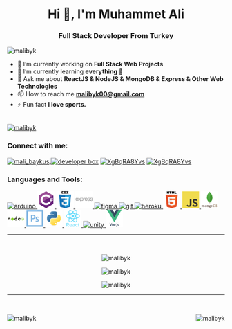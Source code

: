 <h1 align="center">Hi 👋, I'm Muhammet Ali</h1>
<h3 align="center">Full Stack Developer From Turkey</h3>

<p align="left">
  <img
    src="https://komarev.com/ghpvc/?username=malibyk&label=Profile%20views&color=0e75b6&style=flat"
    alt="malibyk"
  />
</p>

- 🔭 I’m currently working on **Full Stack Web Projects**
- 🌱 I’m currently learning **everything 🤣**
- 💬 Ask me about **ReactJS & NodeJS & MongoDB & Express & Other Web Technologies**
- 📫 How to reach me **malibyk00@gmail.com** 
- ⚡ Fun fact **I love sports.**
 <br>
<a href="https://www.youtube.com/channel/UC-xlQoCzQpATClQV5b1Dpiw"> <img
    src="https://img.shields.io/youtube/channel/subscribers/UC-xlQoCzQpATClQV5b1Dpiw?label=Developer%20box&logo=Youtube&style=for-the-badge"
    alt="malibyk"
  /></a>

<h3 align="left">Connect with me:</h3>
<p align="left">
  <a href="https://instagram.com/mali_baykus" target="blank"
    ><img
      align="center"
      src="https://cdn.jsdelivr.net/npm/simple-icons@3.0.1/icons/instagram.svg"
      alt="mali_baykus"
      height="30"
      width="40"/>
       
  </a>
  <a
    href="https://www.youtube.com/channel/UC-xlQoCzQpATClQV5b1Dpiw"
    target="blank"
    ><img
      align="center"
      src="https://cdn.jsdelivr.net/npm/simple-icons@3.0.1/icons/youtube.svg"
      alt="developer box"
      height="30"
      width="40"
  /></a>
  <a href="https://discord.gg/XgBqRA8Yvs" target="blank"
    ><img
      align="center"
      src="https://cdn.jsdelivr.net/npm/simple-icons@3.0.1/icons/discord.svg"
      alt="XgBqRA8Yvs"
      height="30"
      width="40"
  /></a>
  <a
    href="https://www.linkedin.com/in/muhammet-ali-baykuş-24478820b/"
    target="blank"
    ><img
      align="center"
      src="https://cdn.jsdelivr.net/npm/simple-icons@3.0.1/icons/linkedin.svg"
      alt="XgBqRA8Yvs"
      height="30"
      width="40"
  /></a>
</p>

<h3 align="left">Languages and Tools:</h3>
<p align="left">
  <a href="https://www.arduino.cc/" target="_blank">
    <img
      src="https://cdn.worldvectorlogo.com/logos/arduino-1.svg"
      alt="arduino"
      width="40"
      height="40"
    />
  </a>
  <a href="https://www.w3schools.com/cs/" target="_blank">
    <img
      src="https://raw.githubusercontent.com/devicons/devicon/master/icons/csharp/csharp-original.svg"
      alt="csharp"
      width="40"
      height="40"
    />
  </a>
  <a href="https://www.w3schools.com/css/" target="_blank">
    <img
      src="https://raw.githubusercontent.com/devicons/devicon/master/icons/css3/css3-original-wordmark.svg"
      alt="css3"
      width="40"
      height="40"
    />
  </a>
  <a href="https://expressjs.com" target="_blank">
    <img
      src="https://raw.githubusercontent.com/devicons/devicon/master/icons/express/express-original-wordmark.svg"
      alt="express"
      width="40"
      height="40"
    />
  </a>
  <a href="https://www.figma.com/" target="_blank">
    <img
      src="https://www.vectorlogo.zone/logos/figma/figma-icon.svg"
      alt="figma"
      width="40"
      height="40"
    />
  </a>
  <a href="https://git-scm.com/" target="_blank">
    <img
      src="https://www.vectorlogo.zone/logos/git-scm/git-scm-icon.svg"
      alt="git"
      width="40"
      height="40"
    />
  </a>
  <a href="https://heroku.com" target="_blank">
    <img
      src="https://www.vectorlogo.zone/logos/heroku/heroku-icon.svg"
      alt="heroku"
      width="40"
      height="40"
    />
  </a>
  <a href="https://www.w3.org/html/" target="_blank">
    <img
      src="https://raw.githubusercontent.com/devicons/devicon/master/icons/html5/html5-original-wordmark.svg"
      alt="html5"
      width="40"
      height="40"
    />
  </a>
  <a
    href="https://developer.mozilla.org/en-US/docs/Web/JavaScript"
    target="_blank"
  >
    <img
      src="https://raw.githubusercontent.com/devicons/devicon/master/icons/javascript/javascript-original.svg"
      alt="javascript"
      width="40"
      height="40"
    />
  </a>
  <a href="https://www.mongodb.com/" target="_blank">
    <img
      src="https://raw.githubusercontent.com/devicons/devicon/master/icons/mongodb/mongodb-original-wordmark.svg"
      alt="mongodb"
      width="40"
      height="40"
    />
  </a>
  <a href="https://nodejs.org" target="_blank">
    <img
      src="https://raw.githubusercontent.com/devicons/devicon/master/icons/nodejs/nodejs-original-wordmark.svg"
      alt="nodejs"
      width="40"
      height="40"
    />
  </a>
  <a href="https://www.photoshop.com/en" target="_blank">
    <img
      src="https://raw.githubusercontent.com/devicons/devicon/master/icons/photoshop/photoshop-line.svg"
      alt="photoshop"
      width="40"
      height="40"
    />
  </a>
  <a href="https://www.python.org" target="_blank">
    <img
      src="https://raw.githubusercontent.com/devicons/devicon/master/icons/python/python-original.svg"
      alt="python"
      width="40"
      height="40"
    />
  </a>
  <a href="https://reactjs.org/" target="_blank">
    <img
      src="https://raw.githubusercontent.com/devicons/devicon/master/icons/react/react-original-wordmark.svg"
      alt="react"
      width="40"
      height="40"
    />
  </a>
  <a href="https://unity.com/" target="_blank">
    <img
      src="https://www.vectorlogo.zone/logos/unity3d/unity3d-icon.svg"
      alt="unity"
      width="40"
      height="40"
    />
  </a>
  <a href="https://vuejs.org/" target="_blank">
    <img
      src="https://raw.githubusercontent.com/devicons/devicon/master/icons/vuejs/vuejs-original-wordmark.svg"
      alt="vuejs"
      width="40"
      height="40"
    />
  </a>
</p>

<hr />
<br />
<p align="center">
  <img
    src="https://github-readme-stats.vercel.app/api?username=malibyk&show_icons=true&locale=en"
    alt="malibyk"
  />
</p>

<p align="center">
  <img
    src="https://github-readme-streak-stats.herokuapp.com/?user=malibyk&"
    alt="malibyk"
  />
</p>
<p align="center">
  <img
    style="margin: 0 auto"
    src="https://github-readme-stats.vercel.app/api/top-langs/?username=MaliBYK"
    alt="malibyk"
  />
</p>

<hr />
<br />

  <a href="https://github.com/MaliBYK/question-answer-rest-api"
    >
  <img
    style="margin: 0 auto"
    src="https://github-readme-stats.vercel.app/api/pin/?username=MaliBYK&repo=question-answer-rest-api"
    alt="malibyk"
    align="left"
  />
</a>
  <a href="https://github.com/MaliBYK/typescript-react-quiz"
    ><img
      style="margin: 0 auto"
      src="https://github-readme-stats.vercel.app/api/pin/?username=MaliBYK&repo=typescript-react-quiz"
      alt="malibyk"
      align="right"
  /></a>
